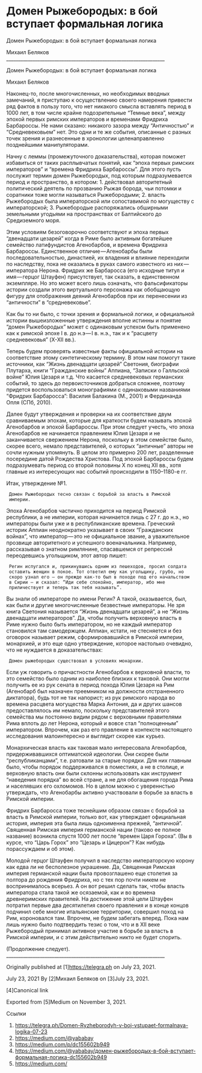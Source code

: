 # Домен Рыжебородых: в бой вступает формальная логика
Домен Рыжебородых: в бой вступает формальная логика

   Михаил Беляков
     __________________________________________________________________

Домен Рыжебородых: в бой вступает формальная логика

   Михаил Беляков

   Наконец-то, после многочисленных, но необходимых вводных замечаний, я
   приступаю к осуществлению своего намерения привести ряд фактов в пользу
   того, что нет никакого смысла вставлять период в 1000 лет, в том числе
   крайне подозрительные “Темные века”, между эпохой первых римских
   императоров и временами Фридриха Барбароссы. Не нами сказано: никакого
   зазора между “Античностью” и “Средневековьем” нет. Это одни и те же
   события, описанные с разных точек зрения и разнесенные в хронологии
   целенаправленно позднейшими манипуляторами.

   Начну с леммы (промежуточного доказательства), которая поможет
   избавиться от таких расплывчатых понятий, как “эпоха первых римских
   императоров” и “времена Фридриха Барбароссы”. Для этого пусть послужит
   термин домен Рыжебородых, под которым подразумевается период и
   пространство, в котором:
    1. действовал авторитетный политический деятель по прозванию Рыжая
       борода, чьи потомки и соратники тоже могли называться Рыжебородыми;
    2. власть Рыжебородых была императорской или сопоставимой по
       могуществу с императорской;
    3. Рыжебородые распоряжались обширными земельными угодьями на
       пространствах от Балтийского до Средиземного моря.

   Этим условиям безоговорочно соответствуют и эпоха первых “двенадцати
   цезарей” когда в Риме было активным богатейшее семейство латифундистов
   Агенобарбов, и времена Фридриха Барбароссы. Единственное
   отличие — Агенобарбы были последовательностью, династией, их владения и
   влияние переходили по наследству, пока не оказались в руках самого
   известного из них — императора Нерона. Фридрих же Барбаросса (его
   исходные титул и имя — герцог Штауфен) присутствует, так сказать, в
   единственном экземпляре. Но это может всего лишь означать, что
   фальсификаторы истории создали этого виртуального персонажа как
   обобщающую фигуру для отображения деяний Агенобарбов при их перенесении
   из “античности” в “средневековье”.

   Как бы то ни было, с точки зрения и формальной логики, и официальной
   истории вышеизложенные утверждения вполне истинны и понятие “домен
   Рыжебородых” может с одинаковым успехом быть применено как к римской
   эпохе I в. до н.э — I в. н.э., так и к “расцвету средневековья” (X-XII
   вв.).

   Теперь будем проверять известные факты официальной истории на
   соответствие этому синтетическому термину. В этом нам помогут такие
   источники, как “Жизнь двенадцати цезарей” Светония, биографии Плутарха,
   книги “Гражданские войны” Аппиана, “Записки о Галльской войне” Юлия
   Цезаря и т.д. Что касается средневековых германских событий, то здесь
   до первоисточников добраться сложнее, поэтому придется воспользоваться
   монографиями с одинаковыми названиями “Фридрих Барбаросса”: Василия
   Балакина (М., 2001) и Фердинанда Опля (СПб, 2010).

   Далее будут утверждения и проверки на их соответствие двум сравниваемым
   эпохам, которые для краткости будем называть эпохой Агенобарбов и
   эпохой Барбароссы. При этом следует учесть, что эпоха Агенобарбов не
   начинается правлением Юлия Цезаря и не заканчивается свержением Нерона,
   поскольку в этом семействе было, скорее всего, немало представителей, о
   которых “античные” авторы не сочли нужным упомянуть. В целом это
   примерно 200 лет, разделенные посередине датой Рождества Христова. Под
   эпохой Барбароссы будем подразумевать период со второй половины X по
   конец XII вв., хотя главные из интересующих нас событий происходили в
   1150–1180-е гг.

   Итак, утверждение №1.

     Домен Рыжебородых тесно связан с борьбой за власть в Римской
     империи.

   Эпоха Агенобарбов частично приходится на период Римской республики, а
   не империи, которая начинается лишь с 27 г. до н.э., но императоры были
   уже и в республиканские времена. Греческий историк Аппиан неоднократно
   указывает в своих “Гражданских войнах”, что император — это не
   официальное звание, а уважительное прозвище авторитетного и успешного
   военачальника. Например, рассказывая о знатном римлянине, спасавшемся
   от репрессий переодевшись угольщиком, этот автор пишет:

     Регин испугался и, прикинувшись одним из пешеходов, просил солдата
     оставить женщин в покое. Тот ответил ему как угольщику, грубо, но
     скоро узнал его — он прежде как-то был в походе под его начальством
     в Сирии — и сказал: “Иди себе спокойно, император, ибо мне
     приличествует и теперь так тебя называть”.

   Вы знали об императоре по имени Регин? А такой, оказывается, был, как
   были и другие многочисленные безвестные императоры. Не зря книга
   Светония называется “Жизнь двенадцати цезарей”, а не “Жизнь двенадцати
   императоров”. Да, чтобы получить верховную власть в Риме нужно было
   быть императором, но не каждый император становился там самодержцем.
   Аппиан, кстати, не стесняется и без оговорок называет режим,
   сформировавшийся в Римской империи, монархией, и это еще одно
   утверждение, которое настолько очевидно, что не нуждается в
   доказательствах:

     Домен рыжебородых существовал в условиях монархии.

   Если уж говорить о причастности Агенобарбов к верховной власти, то это
   семейство было одним из наиболее близких к таковой. Они могли получить
   ее из рук сената в период похода Юлия Цезаря на Рим (Агенобарб был
   назначен преемником на должности отстраненного диктатора), будь тот не
   так напорист; из рук римского народа во времена расцвета могущества
   Марка Антония, да и других шансов предоставлялось им немало, поскольку
   представителей этого семейства мы постоянно видим рядом с верховными
   правителями Рима вплоть до лет Нерона, который и вовсе стал
   “полноценным” императором. Впрочем, как раз его правление в контексте
   настоящего исследования малоинтересно и выглядит скорее как курьез.

   Монархическая власть как таковая мало интересовала Агенобарбов,
   придерживавшихся оптиматской идеологии. Они скорее были
   “республиканцами”, т.е. ратовали за старые порядки. Для них главным
   было, чтобы порядок поддерживался в поместиях, а не в столице, и
   верховную власть они были склонны использовать как инструмент
   “наведения порядка” во всей стране, а не для обогащения города Рима и
   населявших его охломомов. Но в целом можно с увереннстью утверждать,
   что Агенобарбы активно участвовали в борьбе за власть в Римской
   империи.

   Фридрих Барбаросса тоже теснейшим образом связан с борьбой за власть в
   Римской империи, только вот, как утверждает официальная история,
   империя эта была лишь одноименна прежней, “античной”. Священная Римская
   империя германской нации (таково ее полное название) возникла спустя
   1000 лет после “времен Царя Гороха”. (Вы в курсе, что “Царь Горох” это
   “Цезарь и Цицерон”? Как нибудь порассуждаем и об этом).

   Молодой герцог Штауфен получил в наследство императорскую корону как
   едва ли не бесполезное украшение. Да, Священная Римская империя
   германской нации была провозглашено еще столетия за полтора до рождения
   Фридриха, но с тех пор почти никем не воспринималось всерьез. А он вот
   решил сделать так, чтобы власть императора стала такой же осязаемой,
   как и во времена древнеримских правителей. На достижение этой цели
   Штауфен потратил первые два десятилетия своего правления и в конце
   концов подчинил себе многие итальянские территории, совершил поход на
   Рим, короновался там. Впрочем, не будем забегать вперед. Пока нам лишь
   нужно было подтвердить тезис о том, что и в XII веке Рыжебородый
   принимал активное участие в борьбе за власть в Римской империи, и с
   этим действительно никто не будет спорить.

   (Продолжение следует).
     __________________________________________________________________

   Originally published at [1]https://telegra.ph on July 23, 2021.

<time>July 23, 2021</time>
   By [2]Михаил Беляков on [3]July 23, 2021.

   [4]Canonical link

   Exported from [5]Medium on November 3, 2021.

Ссылки

   1. https://telegra.ph/Domen-Ryzheborodyh-v-boj-vstupaet-formalnaya-logika-07-23
   2. https://medium.com/@yababay
   3. https://medium.com/p/dc155602b949
   4. https://medium.com/@yababay/домен-рыжебородых-в-бой-вступает-формальная-логика-dc155602b949
   5. https://medium.com/
